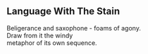 Language With The Stain
-----------------------
Beligerance and saxophone - foams of agony.  
Draw from it the windy  
metaphor of its own sequence.  
